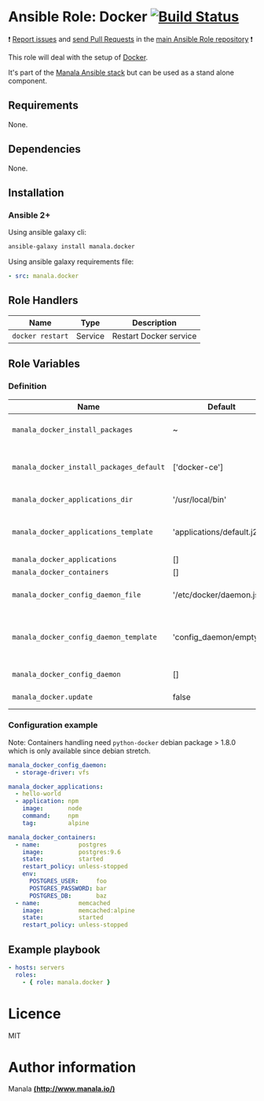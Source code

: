 # Ansible Role: Docker [![Build Status](https://travis-ci.org/manala/ansible-role-docker.svg?branch=master)](https://travis-ci.org/manala/ansible-role-docker)

:exclamation: [Report issues](https://github.com/manala/ansible-roles/issues) and [send Pull Requests](https://github.com/manala/ansible-roles/pulls) in the [main Ansible Role repository](https://github.com/manala/ansible-roles) :exclamation:

This role will deal with the setup of [Docker](https://www.docker.com/).

It's part of the [Manala Ansible stack](http://www.manala.io) but can be used as a stand alone component.

## Requirements

None.

## Dependencies

None.

## Installation

### Ansible 2+

Using ansible galaxy cli:

```bash
ansible-galaxy install manala.docker
```

Using ansible galaxy requirements file:

```yaml
- src: manala.docker
```

## Role Handlers

| Name             | Type    | Description            |
| ---------------- | ------- | ---------------------- |
| `docker restart` | Service | Restart Docker service |

## Role Variables

### Definition

| Name                                     | Default                   | Type    | Description                                |
| ---------------------------------------- | ------------------------- | ------- | ------------------------------------------ |
| `manala_docker_install_packages`         | ~                         | Array   | Dependency packages to install             |
| `manala_docker_install_packages_default` | ['docker-ce']             | Array   | Default dependency packages to install     |
| `manala_docker_applications_dir`         | '/usr/local/bin'          | String  | Applications dir path                      |
| `manala_docker_applications_template`    | 'applications/default.j2' | String  | Applications default template path         |
| `manala_docker_applications`             | []                        | Array   | Applications                               |
| `manala_docker_containers`               | []                        | Array   | Containers                                 |
| `manala_docker_config_daemon_file`       | '/etc/docker/daemon.json' | String  | Daemon configuration file path             |
| `manala_docker_config_daemon_template`   | 'config_daemon/empty.j2'  | String  | Daemon configuration default template path |
| `manala_docker_config_daemon`            | []                        | Array   | Daemon configuration                       |
| `manala_docker.update`                   | false                     | Boolean | Update images                              |

### Configuration example

Note: Containers handling need `python-docker` debian package > 1.8.0 which is
only available since debian stretch.

```yaml
manala_docker_config_daemon:
  - storage-driver: vfs

manala_docker_applications:
  - hello-world
  - application: npm
    image:       node
    command:     npm
    tag:         alpine

manala_docker_containers:
  - name:           postgres
    image:          postgres:9.6
    state:          started
    restart_policy: unless-stopped
    env:
      POSTGRES_USER:     foo
      POSTGRES_PASSWORD: bar
      POSTGRES_DB:       baz
  - name:           memcached
    image:          memcached:alpine
    state:          started
    restart_policy: unless-stopped
```

## Example playbook

```yaml
- hosts: servers
  roles:
    - { role: manala.docker }
```

# Licence

MIT

# Author information

Manala [**(http://www.manala.io/)**](http://www.manala.io)
